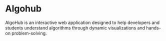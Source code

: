 # Algohub
AlgoHub is an interactive web application designed to help developers and students understand algorithms through dynamic visualizations and hands-on problem-solving.
